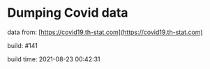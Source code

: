 Dumping Covid data
==================
                        
data from: [https://covid19.th-stat.com](https://covid19.th-stat.com)

build: #141

build time: 2021-08-23 00:42:31
